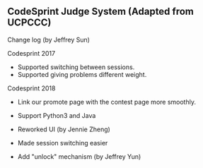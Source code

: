 ## CodeSprint Judge System (Adapted from UCPCCC)

Change log (by Jeffrey Sun)

Codesprint 2017

- Supported switching between sessions. 
- Supported giving problems different weight. 

Codesprint 2018

- Link our promote page with the contest page more smoothly. 

- Support Python3 and Java

- Reworked UI (by Jennie Zheng)

- Made session switching easier

- Add "unlock" mechanism (by Jeffrey Yun)
